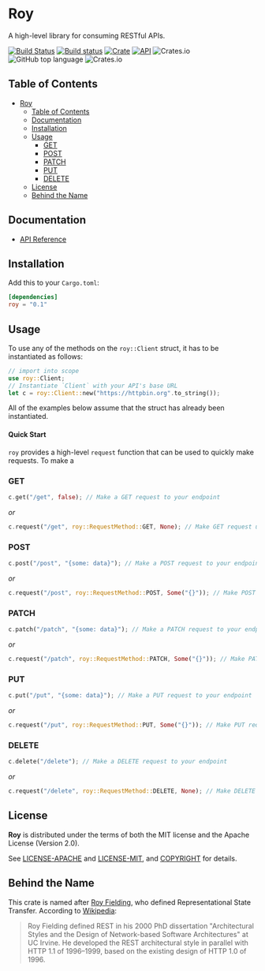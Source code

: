 # Roy

A high-level library for consuming RESTful APIs.

[![Build Status](https://travis-ci.com/jaredforth/roy.svg?branch=master)](https://travis-ci.com/jaredforth/roy)
[![Build status](https://ci.appveyor.com/api/projects/status/gffkkb1qwafutmii?svg=true)](https://ci.appveyor.com/project/jaredforth/roy)
[![Crate](https://img.shields.io/crates/v/roy.svg)](https://crates.io/crates/roy)
[![API](https://docs.rs/roy/badge.svg)](https://docs.rs/roy)
![Crates.io](https://img.shields.io/crates/l/roy)
![GitHub top language](https://img.shields.io/github/languages/top/jaredforth/roy)
![Crates.io](https://img.shields.io/crates/d/roy)

## Table of Contents

- [Roy](#roy)
  - [Table of Contents](#table-of-contents)
  - [Documentation](#documentation)
  - [Installation](#installation)
  - [Usage](#usage)
    - [GET](#get)
    - [POST](#post)
    - [PATCH](#patch)
    - [PUT](#put)
    - [DELETE](#delete)
  - [License](#license)
  - [Behind the Name](#behind-the-name)

## Documentation

- [API Reference](https://docs.rs/roy)

## Installation

Add this to your `Cargo.toml`:

```toml
[dependencies]
roy = "0.1"
```

## Usage

To use any of the methods on the `roy::Client` struct, it has to be instantiated as follows:

```rust
// import into scope
use roy::Client;
// Instantiate `Client` with your API's base URL
let c = roy::Client::new("https://httpbin.org".to_string());  
```

All of the examples below assume that the struct has already been instantiated.

#### Quick Start

`roy` provides a high-level `request` function that can be used to quickly make requests. To make a 

### GET

```rust
c.get("/get", false); // Make a GET request to your endpoint
```

*or*

```rust
c.request("/get", roy::RequestMethod::GET, None); // Make GET request using alternate `request` function
```

### POST

```rust
c.post("/post", "{some: data}"); // Make a POST request to your endpoint
```

*or*

```rust
c.request("/post", roy::RequestMethod::POST, Some("{}")); // Make POST request using alternate `request` function
```

### PATCH

```rust
c.patch("/patch", "{some: data}"); // Make a PATCH request to your endpoint
```

*or*

```rust
c.request("/patch", roy::RequestMethod::PATCH, Some("{}")); // Make PATCH request using alternate `request` function
```

### PUT

```rust
c.put("/put", "{some: data}"); // Make a PUT request to your endpoint
```
*or*

```rust
c.request("/put", roy::RequestMethod::PUT, Some("{}")); // Make PUT request using alternate `request` function
```

### DELETE

```rust
c.delete("/delete"); // Make a DELETE request to your endpoint
```

*or*

```rust
c.request("/delete", roy::RequestMethod::DELETE, None); // Make DELETE request using alternate `request` function
```

## License

**Roy** is distributed under the terms of both the MIT license and the
Apache License (Version 2.0).

See [LICENSE-APACHE](LICENSE-APACHE) and [LICENSE-MIT](LICENSE-MIT), and
[COPYRIGHT](COPYRIGHT) for details.

## Behind the Name

This crate is named after [Roy Fielding](https://en.wikipedia.org/wiki/Roy_Fielding), who defined Representational State Transfer. According to [Wikipedia](https://en.wikipedia.org/wiki/Representational_state_transfer#History): 

> Roy Fielding defined REST in his 2000 PhD dissertation "Architectural Styles and the Design of Network-based Software Architectures" at UC Irvine. He developed the REST architectural style in parallel with HTTP 1.1 of 1996–1999, based on the existing design of HTTP 1.0 of 1996.
